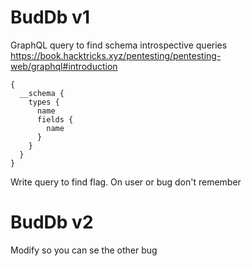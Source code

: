 # BudDb v1
GraphQL query to find schema
introspective queries
https://book.hacktricks.xyz/pentesting/pentesting-web/graphql#introduction
```
{
  __schema {
    types {
      name
      fields {
        name
      }
    }
  }
}
```
Write query to find flag. On user or bug don't remember

# BudDb v2
Modify so you can se the other bug
